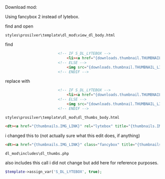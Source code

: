 Download mod:

Using fancybox 2 instead of lytebox.

find and open

`styles\prosilver\template\dl_mod\view_dl_body.html`

find 

```html
						<!-- IF S_DL_LYTEBOX -->
							<li><a href="{downloads.thumbnail.THUMBNAIL_LINK}" title="{downloads.thumbnail.THUMBNAIL_NAME}" rel="lytebox<!-- IF S_TOTAL_IMAGES -->[DLMT]<!-- ENDIF -->"><img src="{downloads.thumbnail.THUMBNAIL_LINK}" alt="{downloads.thumbnail.THUMBNAIL_NAME}" title="{downloads.thumbnail.THUMBNAIL_NAME}" style="max-weight: 150px; max-height: 100px;" /></a></li>
						<!-- ELSE -->
							<img src="{downloads.thumbnail.THUMBNAIL_LINK}" alt="{downloads.thumbnail.THUMBNAIL_NAME}" title="{L_DLdownloads.thumbnail.THUMBNAIL_NAME}" style="max-weight: 150px; max-height: 100px;" />
						<!-- ENDIF -->
```

replace with

```html
						<!-- IF S_DL_LYTEBOX -->
							<li><a href="{downloads.thumbnail.THUMBNAIL_LINK}" title="{downloads.thumbnail.THUMBNAIL_NAME}" class="fancybox" rel="<!-- IF S_TOTAL_IMAGES -->[DLMT]<!-- ENDIF -->"><img src="{downloads.thumbnail.THUMBNAIL_LINK}" alt="{downloads.thumbnail.THUMBNAIL_NAME}" title="{downloads.thumbnail.THUMBNAIL_NAME}" style="max-weight: 150px; max-height: 100px;" /></a></li>
						<!-- ELSE -->
							<img src="{downloads.thumbnail.THUMBNAIL_LINK}" alt="{downloads.thumbnail.THUMBNAIL_NAME}" title="{L_DLdownloads.thumbnail.THUMBNAIL_NAME}" style="max-weight: 150px; max-height: 100px;" />
						<!-- ENDIF -->
```


`styles\prosilver\template\dl_mod\dl_thumbs_body.html`

```html
<dt><a href="{thumbnails.IMG_LINK}" rel="lytebox" title="{thumbnails.IMG_TITLE}"><img src="{thumbnails.IMG_LINK}" alt="{thumbnails.IMG_TITLE}" title="{thumbnails.IMG_TITLE}" style="max-weight: 150px; max-height: 100px;" /></a></dt>
```

i changed this to (not actually sure what this edit does, if anything)

```html
<dt><a href="{thumbnails.IMG_LINK}" class="fancybox" title="{thumbnails.IMG_TITLE}"><img src="{thumbnails.IMG_LINK}" alt="{thumbnails.IMG_TITLE}" title="{thumbnails.IMG_TITLE}" style="max-weight: 150px; max-height: 100px;" /></a></dt>
```


`dl_mod\includes\dl_thumbs.php`

 also includes this call i did not change but add here for reference purposes.

 ```php
 $template->assign_var('S_DL_LYTEBOX', true);
```
